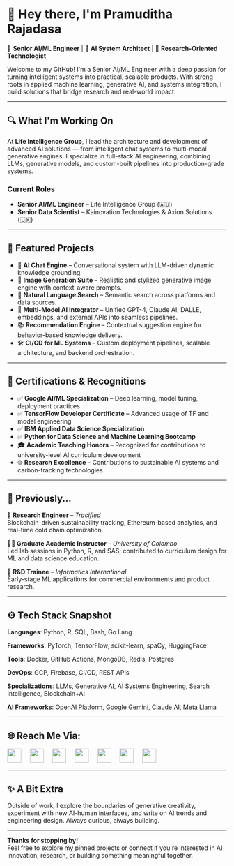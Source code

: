 # 👋 Hey there, I'm Pramuditha Rajadasa

🎯 **Senior AI/ML Engineer** | 🧠 **AI System Architect** | 🔬 **Research-Oriented Technologist**

Welcome to my GitHub! I'm a Senior AI/ML Engineer with a deep passion for turning intelligent systems into practical, scalable products. With strong roots in applied machine learning, generative AI, and systems integration, I build solutions that bridge research and real-world impact.

---

## 🔍 What I'm Working On

At **Life Intelligence Group**, I lead the architecture and development of advanced AI solutions — from intelligent chat systems to multi-modal generative engines. I specialize in full-stack AI engineering, combining LLMs, generative models, and custom-built pipelines into production-grade systems.

### Current Roles  
- **Senior AI/ML Engineer** – Life Intelligence Group (🇦🇺)  
- **Senior Data Scientist** – Kainovation Technologies & Axion Solutions (🇱🇰)

---

## 🧠 Featured Projects

- 💬 **AI Chat Engine** – Conversational system with LLM-driven dynamic knowledge grounding.
- 🎨 **Image Generation Suite** – Realistic and stylized generative image engine with context-aware prompts.
- 🔎 **Natural Language Search** – Semantic search across platforms and data sources.
- 🧩 **Multi-Model AI Integrator** – Unified GPT-4, Claude AI, DALLE, embeddings, and external APIs into seamless pipelines.
- 📚 **Recommendation Engine** – Contextual suggestion engine for behavior-based knowledge delivery.
- 🛠️ **CI/CD for ML Systems** – Custom deployment pipelines, scalable architecture, and backend orchestration.

---

## 🏅 Certifications & Recognitions

- ✅ **Google AI/ML Specialization** – Deep learning, model tuning, deployment practices  
- ✅ **TensorFlow Developer Certificate** – Advanced usage of TF and model engineering  
- ✅ **IBM Applied Data Science Specialization**  
- ✅ **Python for Data Science and Machine Learning Bootcamp**  
- 🎓 **Academic Teaching Honors** – Recognized for contributions to university-level AI curriculum development  
- 🌐 **Research Excellence** – Contributions to sustainable AI systems and carbon-tracking technologies

---

## 💼 Previously...

**🔬 Research Engineer** – *Tracified*  
Blockchain-driven sustainability tracking, Ethereum-based analytics, and real-time cold chain optimization.

**👨‍🏫 Graduate Academic Instructor** – *University of Colombo*  
Led lab sessions in Python, R, and SAS; contributed to curriculum design for ML and data science education.

**🔧 R&D Trainee** – *Informatics International*  
Early-stage ML applications for commercial environments and product research.

---

## ⚙️ Tech Stack Snapshot

**Languages**: Python, R, SQL, Bash, Go Lang 

**Frameworks**: PyTorch, TensorFlow, scikit-learn, spaCy, HuggingFace

**Tools**: Docker, GitHub Actions, MongoDB, Redis, Postgres  

**DevOps**: GCP, Firebase, CI/CD, REST APIs  

**Specializations**: LLMs, Generative AI, AI Systems Engineering, Search Intelligence, Blockchain+AI

**AI Frameworks**: [OpenAI Platform](https://platform.openai.com/docs/overview), [Google Gemini](https://aistudio.google.com/prompts/new_chat), [Claude AI](https://claude.ai/login?returnTo=%2F%3F), [Meta Llama](https://www.llama.com/) 

---

## 🌐 Reach Me Via:

<a href = "https://www.linkedin.com/in/pramuditha-rajadasa-es/"><img height = "32" width = "32" src="https://img1.gimm.io/assets/social/96/native/8/linkedin.png"></a>   &nbsp; &nbsp; <a href = "https://discordapp.com/users/1005034665276616734"><img height = "32" width = "32" src = "https://img1.gimm.io/assets/social/96/native/8/discord.png"></a> &nbsp; &nbsp; <a href = "https://twitter.com/PramudithaHR"><img height = "32" width = "32" src = "https://img1.gimm.io/assets/social/96/native/8/x.png"></a> &nbsp; &nbsp; <a href = "https://www.instagram.com/raja_pixel/"><img height = "32" width = "32" src = "https://img1.gimm.io/assets/social/96/native/8/instagram.png"></a> &nbsp; &nbsp; <a href = "https://www.facebook.com/profile.php?id=100067635674865&mibextid=ZbWKwL"><img height = "32" width = "32" src = "https://img1.gimm.io/assets/social/96/native/8/facebook.png"></a> &nbsp; &nbsp; <a href = "https://medium.com/@pramudithar"><img height = "32" width = "32" src = "https://img1.gimm.io/assets/social/96/native/8/medium.png"></a> &nbsp; &nbsp; <a href = "https://t.me/ph95R"><img height = "32" width = "32" src = "https://img1.gimm.io/assets/social/96/native/8/telegram.png"></a>

---

## ✨ A Bit Extra

Outside of work, I explore the boundaries of generative creativity, experiment with new AI-human interfaces, and write on AI trends and engineering design. Always curious, always building.

---

**Thanks for stopping by!**  
Feel free to explore my pinned projects or connect if you're interested in AI innovation, research, or building something meaningful together.
